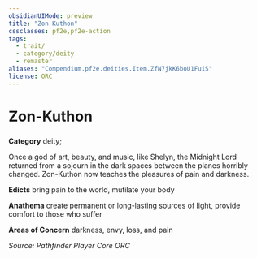 ```yaml
---
obsidianUIMode: preview
title: "Zon-Kuthon"
cssclasses: pf2e,pf2e-action
tags:
  - trait/
  - category/deity
  - remaster
aliases: "Compendium.pf2e.deities.Item.ZfN7jkK6boU1FuiS"
license: ORC
---
```

# Zon-Kuthon

### 

**Category** deity; 




Once a god of art, beauty, and music, like Shelyn, the Midnight Lord returned from a sojourn in the dark spaces between the planes horribly changed. Zon-Kuthon now teaches the pleasures of pain and darkness.

**Edicts** bring pain to the world, mutilate your body

**Anathema** create permanent or long-lasting sources of light, provide comfort to those who suffer

**Areas of Concern** darkness, envy, loss, and pain

*Source: Pathfinder Player Core*
*ORC*